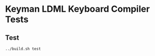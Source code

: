 Keyman LDML Keyboard Compiler Tests
===================================

Test
----

    ../build.sh test

